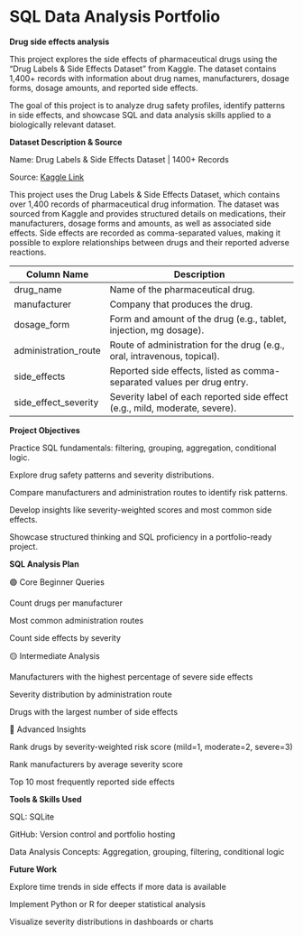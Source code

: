 # SQL Data Analysis Portfolio
**Drug side effects analysis**

This project explores the side effects of pharmaceutical drugs using the “Drug Labels & Side Effects Dataset” from Kaggle. The dataset contains 1,400+ records with information about drug names, manufacturers, dosage forms, dosage amounts, and reported side effects.

The goal of this project is to analyze drug safety profiles, identify patterns in side effects, and showcase SQL and data analysis skills applied to a biologically relevant dataset.

**Dataset Description & Source** 

Name: Drug Labels & Side Effects Dataset | 1400+ Records

Source: [Kaggle Link](https://www.kaggle.com/datasets/pratyushpuri/drug-labels-and-side-effects-dataset)

This project uses the Drug Labels & Side Effects Dataset, which contains over 1,400 records of pharmaceutical drug information. The dataset was sourced from Kaggle and provides structured details on medications, their manufacturers, dosage forms and amounts, as well as associated side effects. Side effects are recorded as comma-separated values, making it possible to explore relationships between drugs and their reported adverse reactions.

| **Column Name** | **Description** |
| --- | --- |
| drug_name | Name of the pharmaceutical drug. |
| manufacturer | Company that produces the drug. |
| dosage_form | Form and amount of the drug (e.g., tablet, injection, mg dosage). |
| administration_route | Route of administration for the drug (e.g., oral, intravenous, topical). |
| side_effects | Reported side effects, listed as comma-separated values per drug entry. |
| side_effect_severity | Severity label of each reported side effect (e.g., mild, moderate, severe). |

**Project Objectives**

Practice SQL fundamentals: filtering, grouping, aggregation, conditional logic.
	
Explore drug safety patterns and severity distributions.
	
Compare manufacturers and administration routes to identify risk patterns.
	
Develop insights like severity-weighted scores and most common side effects.
	
Showcase structured thinking and SQL proficiency in a portfolio-ready project.

**SQL Analysis Plan**

🟢 Core Beginner Queries

Count drugs per manufacturer

Most common administration routes

Count side effects by severity

🟡 Intermediate Analysis

Manufacturers with the highest percentage of severe side effects

Severity distribution by administration route

Drugs with the largest number of side effects

🔴 Advanced Insights

Rank drugs by severity-weighted risk score (mild=1, moderate=2, severe=3)

Rank manufacturers by average severity score

Top 10 most frequently reported side effects

**Tools & Skills Used**

SQL: SQLite 

GitHub: Version control and portfolio hosting

Data Analysis Concepts: Aggregation, grouping, filtering, conditional logic

**Future Work**

Explore time trends in side effects if more data is available

Implement Python or R for deeper statistical analysis

Visualize severity distributions in dashboards or charts
